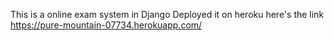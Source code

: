This is a online exam system in Django
Deployed it on heroku
here's the link 
https://pure-mountain-07734.herokuapp.com/
